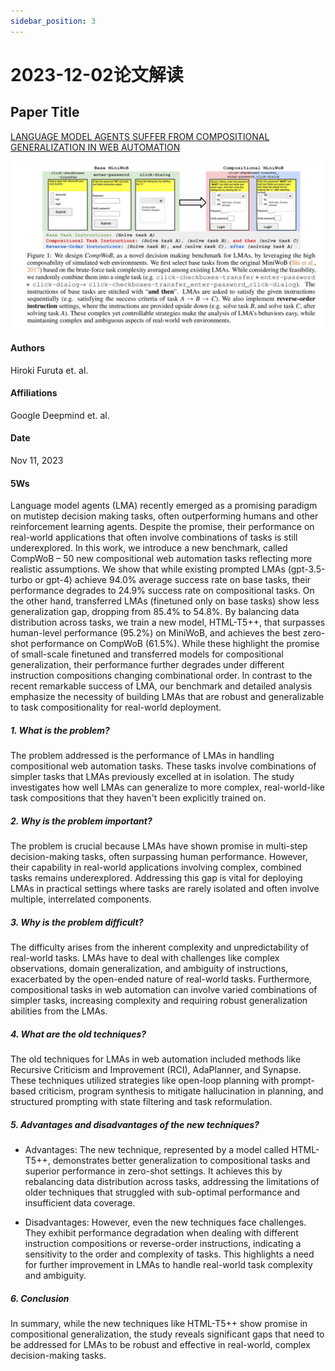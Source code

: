 ```yaml
---
sidebar_position: 3
---
```


# 2023-12-02论文解读

## Paper Title
[LANGUAGE MODEL AGENTS SUFFER FROM COMPOSITIONAL GENERALIZATION IN WEB AUTOMATION](https://github.com/weijiang2023/algmon-kb/blob/main/kb/computer.science/TASKS.2311.18751v1.pdf)

![](./20231202/fig.1.png)

#### Authors
Hiroki Furuta et. al.

#### Affiliations
Google Deepmind et. al.

#### Date
Nov 11, 2023

#### 5Ws
Language model agents (LMA) recently emerged as a promising paradigm on mutistep decision making tasks, often outperforming humans and other reinforcement learning agents. Despite the promise, their performance on real-world applications that often involve combinations of tasks is still underexplored. In this work, we introduce a new benchmark, called CompWoB – 50 new compositional web automation tasks reflecting more realistic assumptions. We show that while existing prompted LMAs (gpt-3.5-turbo or gpt-4) achieve 94.0% average success rate on base tasks, their performance degrades to 24.9% success rate on compositional tasks. On the other hand, transferred LMAs (finetuned only on base tasks) show less generalization gap, dropping from 85.4% to 54.8%. By balancing data distribution across tasks, we train a new model, HTML-T5++, that surpasses human-level performance (95.2%) on MiniWoB, and achieves the best zero-shot performance on CompWoB (61.5%). While these highlight the promise of small-scale finetuned and transferred models for compositional generalization, their performance further degrades under different instruction compositions changing combinational order. In contrast to the recent remarkable success of LMA, our benchmark and detailed analysis emphasize the necessity of building LMAs that are robust and generalizable to task compositionality for real-world deployment.

##### 1. What is the problem?
The problem addressed is the performance of LMAs in handling compositional web automation tasks. These tasks involve combinations of simpler tasks that LMAs previously excelled at in isolation. The study investigates how well LMAs can generalize to more complex, real-world-like task compositions that they haven't been explicitly trained on​​​​.

##### 2. Why is the problem important?
The problem is crucial because LMAs have shown promise in multi-step decision-making tasks, often surpassing human performance. However, their capability in real-world applications involving complex, combined tasks remains underexplored. Addressing this gap is vital for deploying LMAs in practical settings where tasks are rarely isolated and often involve multiple, interrelated components​​​​.

##### 3. Why is the problem difficult?
The difficulty arises from the inherent complexity and unpredictability of real-world tasks. LMAs have to deal with challenges like complex observations, domain generalization, and ambiguity of instructions, exacerbated by the open-ended nature of real-world tasks. Furthermore, compositional tasks in web automation can involve varied combinations of simpler tasks, increasing complexity and requiring robust generalization abilities from the LMAs​​.

##### 4. What are the old techniques?
The old techniques for LMAs in web automation included methods like Recursive Criticism and Improvement (RCI), AdaPlanner, and Synapse. These techniques utilized strategies like open-loop planning with prompt-based criticism, program synthesis to mitigate hallucination in planning, and structured prompting with state filtering and task reformulation​​.

##### 5. Advantages and disadvantages of the new techniques?
* Advantages: The new technique, represented by a model called HTML-T5++, demonstrates better generalization to compositional tasks and superior performance in zero-shot settings. It achieves this by rebalancing data distribution across tasks, addressing the limitations of older techniques that struggled with sub-optimal performance and insufficient data coverage​​.

* Disadvantages: However, even the new techniques face challenges. They exhibit performance degradation when dealing with different instruction compositions or reverse-order instructions, indicating a sensitivity to the order and complexity of tasks. This highlights a need for further improvement in LMAs to handle real-world task complexity and ambiguity​​.

##### 6. Conclusion
In summary, while the new techniques like HTML-T5++ show promise in compositional generalization, the study reveals significant gaps that need to be addressed for LMAs to be robust and effective in real-world, complex decision-making tasks​​.